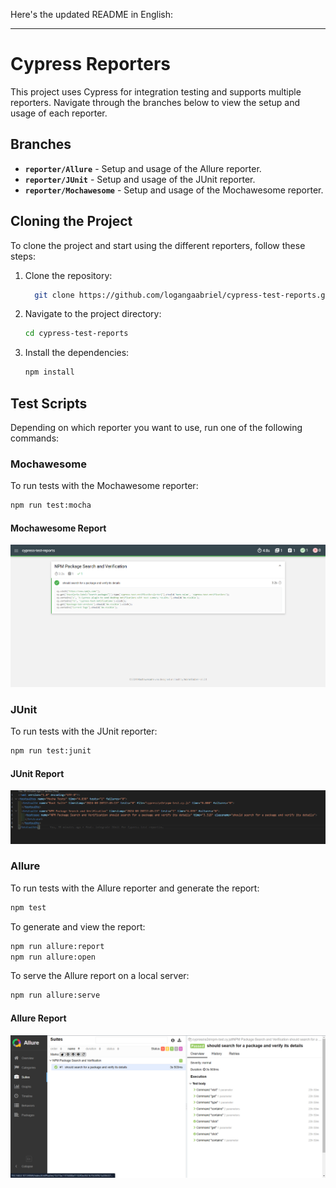 Here's the updated README in English:

---

# Cypress Reporters

This project uses Cypress for integration testing and supports multiple reporters. Navigate through the branches below to view the setup and usage of each reporter.

## Branches

- **`reporter/Allure`** - Setup and usage of the Allure reporter.
- **`reporter/JUnit`** - Setup and usage of the JUnit reporter.
- **`reporter/Mochawesome`** - Setup and usage of the Mochawesome reporter.

## Cloning the Project

To clone the project and start using the different reporters, follow these steps:

1. Clone the repository:
    ```bash
      git clone https://github.com/logangaabriel/cypress-test-reports.git
    ```

2. Navigate to the project directory:
    ```bash
    cd cypress-test-reports
    ```

3. Install the dependencies:
    ```bash
    npm install
    ```

## Test Scripts

Depending on which reporter you want to use, run one of the following commands:

### Mochawesome

To run tests with the Mochawesome reporter:
```bash
npm run test:mocha
```

#### Mochawesome Report

![Mochawesome Report](./images/mochawesome-report.png)

### JUnit

To run tests with the JUnit reporter:
```bash
npm run test:junit
```

#### JUnit Report

![JUnit Report](./images/junit-report.png)

### Allure

To run tests with the Allure reporter and generate the report:
```bash
npm test
```

To generate and view the report:
```bash
npm run allure:report
npm run allure:open
```

To serve the Allure report on a local server:
```bash
npm run allure:serve
```

#### Allure Report

![Allure Report](./images/allure-report.png)

